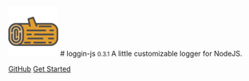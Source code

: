 <!-- _coverpage.md -->
<img src="logo.svg" height="100"> 
# loggin-js <small>0.3.1</small>
A little customizable logger for NodeJS.

[GitHub](https://github.com/nombrekeff/loggin-js/)
[Get Started](#loggin39-js)